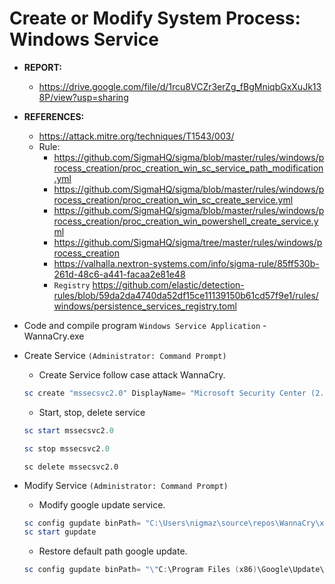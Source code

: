 # Create or Modify System Process: Windows Service

- **REPORT:**
    * https://drive.google.com/file/d/1rcu8VCZr3erZg_fBgMniqbGxXuJk138P/view?usp=sharing
- **REFERENCES:**
    * https://attack.mitre.org/techniques/T1543/003/
    * Rule:
        + https://github.com/SigmaHQ/sigma/blob/master/rules/windows/process_creation/proc_creation_win_sc_service_path_modification.yml
        + https://github.com/SigmaHQ/sigma/blob/master/rules/windows/process_creation/proc_creation_win_sc_create_service.yml
        + https://github.com/SigmaHQ/sigma/blob/master/rules/windows/process_creation/proc_creation_win_powershell_create_service.yml
        + https://github.com/SigmaHQ/sigma/tree/master/rules/windows/process_creation
        + https://valhalla.nextron-systems.com/info/sigma-rule/85ff530b-261d-48c6-a441-facaa2e81e48
        + `Registry` https://github.com/elastic/detection-rules/blob/59da2da4740da52df15ce11139150b61cd57f9e1/rules/windows/persistence_services_registry.toml

- Code and compile program `Windows Service Application` - WannaCry.exe

- Create Service `(Administrator: Command Prompt)`
  * Create Service follow case attack WannaCry.
  ```powershell
  sc create "mssecsvc2.0" DisplayName= "Microsoft Security Center (2.0) Service" binPath= "C:\Users\nigmaz\source\repos\WannaCry\x64\Release\WannaCry.exe" start= "auto"
  ```
  * Start, stop, delete service
  ```powershell
  sc start mssecsvc2.0
  ```
  ```powershell
  sc stop mssecsvc2.0
  ```
  ```pơwershell
  sc delete mssecsvc2.0
  ```  
 
- Modify Service `(Administrator: Command Prompt)`
  * Modify google update service.
  ```powershell 
  sc config gupdate binPath= "C:\Users\nigmaz\source\repos\WannaCry\x64\Release\WannaCry.exe"
  sc start gupdate
  ```
  * Restore default path google update.
  ```powershell 
  sc config gupdate binPath= "\"C:\Program Files (x86)\Google\Update\GoogleUpdate.exe\" /svc" >nul 2>&1 
  ```
